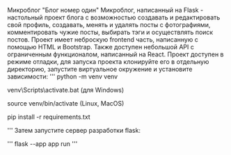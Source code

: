 Микроблог "Блог номер один"
Микроблог, написанный на Flask - настольный проект блога с возможностью создавать и редактировать свой профиль, создавать, менять и удалять посты с фотографиями, комментировать чужие посты, выбирать тэги и осуществлять поиск постов. 
Проект имеет неброскую frontend часть, написанную с помощью HTML и Bootstrap. Также доступен небольшой API с ограниченным функционалом, написанный на React.
Проект доступен в режиме отладки, для запуска проекта клонируйте его в отдельную директорию, запустите виртуальное окружение и установите зависимости: 
'''
python -m venv venv

venv\Scripts\activate.bat (для Windows)

source venv/bin/activate (Linux, MacOS)

pip install -r requirements.txt

'''
Затем запустите сервер разработки flask: 

'''
flask --app app run
'''
